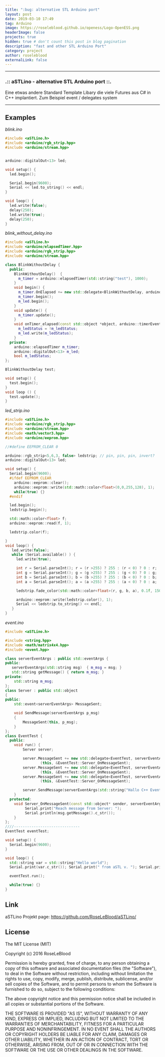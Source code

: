 ```yaml
---
title: ":bug: alternative STL Arduino port"
layout: post
date: 2019-03-10 17:49
tag: Arduino
image: https://roseleblood.github.io/openess/Logo-OpenESS.png
headerImage: false
projects: true
hidden: true # don't count this post in blog pagination
description: "fast and other STL Arduino Port"
category: project
author: roseleblood
externalLink: false
---
```


---
### .:: aSTLino - alternative STL Arduino port ::.
Eine etwas andere Standard Template Libary die viele Futures aus C# in C++ implantiert. Zum Beispiel event / delegates system

----

## Examples

_blink.ino_

```cpp
#include <aSTLino.h>
#include <arduino/rgb_strip.hpp>
#include <arduino/stream.hpp>


arduino::digitalOut<13> led;

void setup() {
  led.begin();

  Serial.begin(9600);
  Serial << led.to_string() << endl;
}

void loop() {
  led.write(false);
  delay(250);
  led.write(true);
  delay(250);
}
```
_blink_without_delay.ino_

```cpp
#include <aSTLino.h>
#include <arduino/elapsedTimer.hpp>
#include <arduino/rgb_strip.hpp>
#include <arduino/stream.hpp>

class BlinkWithoutDelay {
  public:
    BlinkWithoutDelay()  {
      m_timer = arduino::elapsedTimer(std::string("test"), 1000);
    }
    void begin() {
      m_timer.OnElapsed += new std::delegate<BlinkWithoutDelay, arduino::timerEventArgs>(this,    &BlinkWithoutDelay::onTimer_elapsed);
      m_timer.begin();
      m_led.begin();
    }
    void update() {
      m_timer.update();
    }
    void onTimer_elapsed(const std::object *object, arduino::timerEventArgs args) {
      m_ledStatus = !m_ledStatus;
      m_led.write(m_ledStatus);
    }
  private:
    arduino::elapsedTimer m_timer;
    arduino::digitalOut<13> m_led;
    bool m_ledStatus;
};

BlinkWithoutDelay test;

void setup() {
  test.begin();
}
void loop () {
  test.update();
}

```
_led_strip.ino_

```cpp
#include <aSTLino.h>
#include <arduino/rgb_strip.hpp>
#include <arduino/stream.hpp>
#include <math/vector3.hpp>
#include <arduino/eeprom.hpp>

//#define EEPROM_CLEAR 0

arduino::rgb_strip<5,6,3, false> ledstrip; // pin, pin, pin, invert?
arduino::digitalOut<13> led;

void setup() {
  Serial.begin(9600);
  #ifdef EEPROM_CLEAR
    arduino::eeprom::clear();
    arduino::eeprom::write(std::math::color<float>(0,0,255,128), 1);
    while(true) {}
  #endif

  led.begin();
  ledstrip.begin();

  std::math::color<float> f;
  arduino::eeprom::read(f, 1);

  ledstrip.color(f);

}
void loop() {
   led.write(false);
   while (Serial.available() ) {
     led.write(true);

     int r = Serial.parseInt(); r = (r >255) ? 255 : (r < 0) ? 0 : r;
     int g = Serial.parseInt(); g = (g >255) ? 255 : (g < 0) ? 0 : g;
     int b = Serial.parseInt(); b = (b >255) ? 255 : (b < 0) ? 0 : b;
     int a = Serial.parseInt(); a = (a >255) ? 255 : (a < 0) ? 0 : a;

     ledstrip.fade_color(std::math::color<float>(r, g, b, a), 0.1f, 150);

     arduino::eeprom::write(ledstrip.color(), 1);
     Serial << ledstrip.to_string() << endl;
   }
}
```

_event.ino_
```cpp
#include <aSTLino.h>

#include <string.hpp>
#include <math/matrix4x4.hpp>
#include <event.hpp>

class serverEventArgs : public std::eventArgs {
public:
   serverEventArgs(std::string msg)  { m_msg = msg; }
   std::string getMessage() { return m_msg; }
private:
    std::string m_msg;
};
class Server : public std::object
{
public:
    std::event<serverEventArgs> MessageSent;

    void SendMessage(serverEventArgs p_msg)
    {
        MessageSent(this, p_msg);
    }
};
class EventTest {
  public:
    void run() {
        Server server;

        server.MessageSent += new std::delegate<EventTest, serverEventArgs>
                (this, &EventTest::Server_OnMessageSent);
        server.MessageSent += new std::delegate<EventTest, serverEventArgs>
                (this, &EventTest::Server_OnMessageSent);
        server.MessageSent += new std::delegate<EventTest, serverEventArgs>
                (this, &EventTest::Server_OnMessageSent);

        server.SendMessage(serverEventArgs(std::string("Hallo C++ EventSystem")));
    }
  protected:
    void Server_OnMessageSent(const std::object* sender, serverEventArgs msg) {
         Serial.print("Reach message from Server: ");
         Serial.println(msg.getMessage().c_str());
    }
};
////------------------------------
EventTest eventTest;

void setup() {
  Serial.begin(9600);
}

void loop() {
  std::string var = std::string("Hello world");
  Serial.print(var.c_str()); Serial.print(" from aSTL v. "); Serial.println(std::asstlVersion().c_str() );

  eventTest.run();

  while(true) {}
}
```

## Link
aSTLino Projekt page: https://github.com/RoseLeBlood/aSTLino/

## License
The MIT License (MIT)

Copyright (c) 2016 RoseLeBlood

Permission is hereby granted, free of charge, to any person obtaining a copy of this software and associated documentation files (the "Software"), to deal in the Software without restriction, including without limitation the rights to use, copy, modify, merge, publish, distribute, sublicense, and/or sell copies of the Software, and to permit persons to whom the Software is furnished to do so, subject to the following conditions:

The above copyright notice and this permission notice shall be included in all copies or substantial portions of the Software.

THE SOFTWARE IS PROVIDED "AS IS", WITHOUT WARRANTY OF ANY KIND, EXPRESS OR IMPLIED, INCLUDING BUT NOT LIMITED TO THE WARRANTIES OF MERCHANTABILITY, FITNESS FOR A PARTICULAR PURPOSE AND NONINFRINGEMENT. IN NO EVENT SHALL THE AUTHORS OR COPYRIGHT HOLDERS BE LIABLE FOR ANY CLAIM, DAMAGES OR OTHER LIABILITY, WHETHER IN AN ACTION OF CONTRACT, TORT OR OTHERWISE, ARISING FROM, OUT OF OR IN CONNECTION WITH THE SOFTWARE OR THE USE OR OTHER DEALINGS IN THE SOFTWARE.
